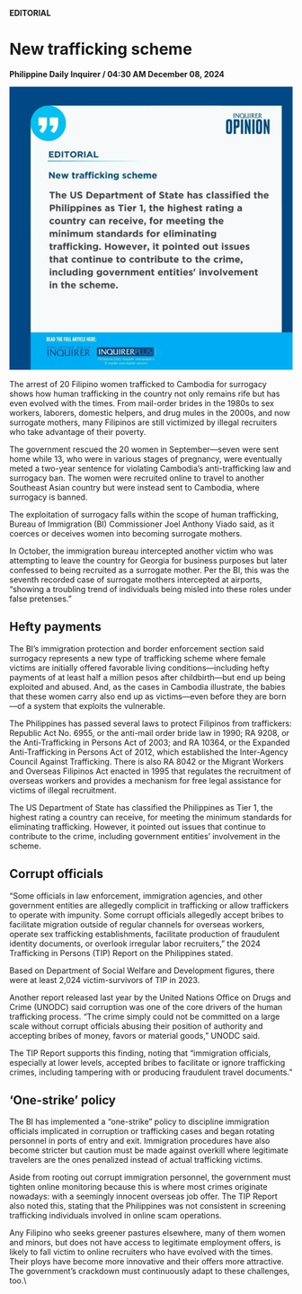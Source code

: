 **EDITORIAL**

# New trafficking scheme

****Philippine Daily Inquirer / 04:30 AM December 08, 2024****

![Image](images/editorial12082024.png)

The arrest of 20 Filipino women trafficked to Cambodia for surrogacy shows how human trafficking in the country not only remains rife but has even evolved with the times. From mail-order brides in the 1980s to sex workers, laborers, domestic helpers, and drug mules in the 2000s, and now surrogate mothers, many Filipinos are still victimized by illegal recruiters who take advantage of their poverty.

The government rescued the 20 women in September—seven were sent home while 13, who were in various stages of pregnancy, were eventually meted a two-year sentence for violating Cambodia’s anti-trafficking law and surrogacy ban. The women were recruited online to travel to another Southeast Asian country but were instead sent to Cambodia, where surrogacy is banned.

The exploitation of surrogacy falls within the scope of human trafficking, Bureau of Immigration (BI) Commissioner Joel Anthony Viado said, as it coerces or deceives women into becoming surrogate mothers.

In October, the immigration bureau intercepted another victim who was attempting to leave the country for Georgia for business purposes but later confessed to being recruited as a surrogate mother. Per the BI, this was the seventh recorded case of surrogate mothers intercepted at airports, “showing a troubling trend of individuals being misled into these roles under false pretenses.”

## Hefty payments

The BI’s immigration protection and border enforcement section said surrogacy represents a new type of trafficking scheme where female victims are initially offered favorable living conditions—including hefty payments of at least half a million pesos after childbirth—but end up being exploited and abused. And, as the cases in Cambodia illustrate, the babies that these women carry also end up as victims—even before they are born—of a system that exploits the vulnerable.

The Philippines has passed several laws to protect Filipinos from traffickers: Republic Act No. 6955, or the anti-mail order bride law in 1990; RA 9208, or the Anti-Trafficking in Persons Act of 2003; and RA 10364, or the Expanded Anti-Trafficking in Persons Act of 2012, which established the Inter-Agency Council Against Trafficking. There is also RA 8042 or the Migrant Workers and Overseas Filipinos Act enacted in 1995 that regulates the recruitment of overseas workers and provides a mechanism for free legal assistance for victims of illegal recruitment.

The US Department of State has classified the Philippines as Tier 1, the highest rating a country can receive, for meeting the minimum standards for eliminating trafficking. However, it pointed out issues that continue to contribute to the crime, including government entities’ involvement in the scheme.

## Corrupt officials

“Some officials in law enforcement, immigration agencies, and other government entities are allegedly complicit in trafficking or allow traffickers to operate with impunity. Some corrupt officials allegedly accept bribes to facilitate migration outside of regular channels for overseas workers, operate sex trafficking establishments, facilitate production of fraudulent identity documents, or overlook irregular labor recruiters,” the 2024 Trafficking in Persons (TIP) Report on the Philippines stated.

Based on Department of Social Welfare and Development figures, there were at least 2,024 victim-survivors of TIP in 2023.

Another report released last year by the United Nations Office on Drugs and Crime (UNODC) said corruption was one of the core drivers of the human trafficking process. “The crime simply could not be committed on a large scale without corrupt officials abusing their position of authority and accepting bribes of money, favors or material goods,” UNODC said.

The TIP Report supports this finding, noting that “immigration officials, especially at lower levels, accepted bribes to facilitate or ignore trafficking crimes, including tampering with or producing fraudulent travel documents.”

## ‘One-strike’ policy

The BI has implemented a “one-strike” policy to discipline immigration officials implicated in corruption or trafficking cases and began rotating personnel in ports of entry and exit. Immigration procedures have also become stricter but caution must be made against overkill where legitimate travelers are the ones penalized instead of actual trafficking victims.

Aside from rooting out corrupt immigration personnel, the government must tighten online monitoring because this is where most crimes originate nowadays: with a seemingly innocent overseas job offer. The TIP Report also noted this, stating that the Philippines was not consistent in screening trafficking individuals involved in online scam operations.

Any Filipino who seeks greener pastures elsewhere, many of them women and minors, but does not have access to legitimate employment offers, is likely to fall victim to online recruiters who have evolved with the times. Their ploys have become more innovative and their offers more attractive. The government’s crackdown must continuously adapt to these challenges, too.\